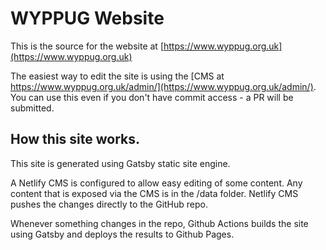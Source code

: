 # WYPPUG Website

This is the source for the website at [https://www.wyppug.org.uk](https://www.wyppug.org.uk)

The easiest way to edit the site is using the [CMS at https://www.wyppug.org.uk/admin/](https://www.wyppug.org.uk/admin/). You can use this even if you don't have commit access - a PR will be submitted.

## How this site works.

This site is generated using Gatsby static site engine.

A Netlify CMS is configured to allow easy editing of some content. Any content that is exposed via the CMS is in the /data folder. Netlify CMS pushes the changes directly to the GitHub repo.

Whenever something changes in the repo, Github Actions builds the site using Gatsby and deploys the results to Github Pages.